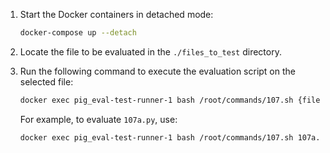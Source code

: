1. Start the Docker containers in detached mode:  
   ```bash
   docker-compose up --detach
   ```

2. Locate the file to be evaluated in the `./files_to_test` directory.

3. Run the following command to execute the evaluation script on the selected file:  
   ```bash
   docker exec pig_eval-test-runner-1 bash /root/commands/107.sh {filename_to_test}
   ```
   For example, to evaluate `107a.py`, use:  
   ```bash
   docker exec pig_eval-test-runner-1 bash /root/commands/107.sh 107a.py
   ```
